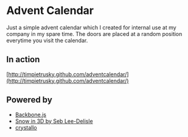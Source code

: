 # Advent Calendar

Just a simple advent calendar which I created for internal use at my company in my spare time. The doors are placed at a random position everytime you visit the calendar. 

## In action

[http://timpietrusky.github.com/adventcalendar/](http://timpietrusky.github.com/adventcalendar/)

## Powered by

* [Backbone.js](http://backbonejs.org/)
* [Snow in 3D by Seb Lee-Delisle](http://seb.ly/2010/11/javascript-html5-canvas-snow-in-3d/)
* [crystallo](http://timpietrusky.github.com/crystallo/)